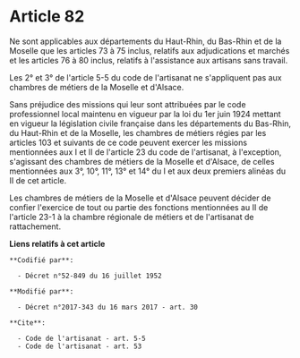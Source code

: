 # Article 82

Ne sont applicables aux départements du Haut-Rhin, du Bas-Rhin et de la Moselle que les articles 73 à 75 inclus, relatifs aux
adjudications et marchés et les articles 76 à 80 inclus, relatifs à l'assistance aux artisans sans travail.

Les 2° et 3° de l'article 5-5 du code de l'artisanat ne s'appliquent pas aux chambres de métiers de la Moselle et d'Alsace.

Sans préjudice des missions qui leur sont attribuées par le code professionnel local maintenu en vigueur par la loi du 1er
juin 1924 mettant en vigueur la législation civile française dans les départements du Bas-Rhin, du Haut-Rhin et de la
Moselle, les chambres de métiers régies par les articles 103 et suivants de ce code peuvent exercer les missions mentionnées
aux I et II de l'article 23 du code de l'artisanat, à l'exception, s'agissant des chambres de métiers de la Moselle et
d'Alsace, de celles mentionnées aux 3°, 10°, 11°, 13° et 14° du I et aux deux premiers alinéas du II de cet article.

Les chambres de métiers de la Moselle et d'Alsace peuvent décider de confier l'exercice de tout ou partie des fonctions
mentionnées au II de l'article 23-1 à la chambre régionale de métiers et de l'artisanat de rattachement.

**Liens relatifs à cet article**

	**Codifié par**:

	  - Décret n°52-849 du 16 juillet 1952

	**Modifié par**:

	  - Décret n°2017-343 du 16 mars 2017 - art. 30

	**Cite**:

	  - Code de l'artisanat - art. 5-5
	  - Code de l'artisanat - art. 53
